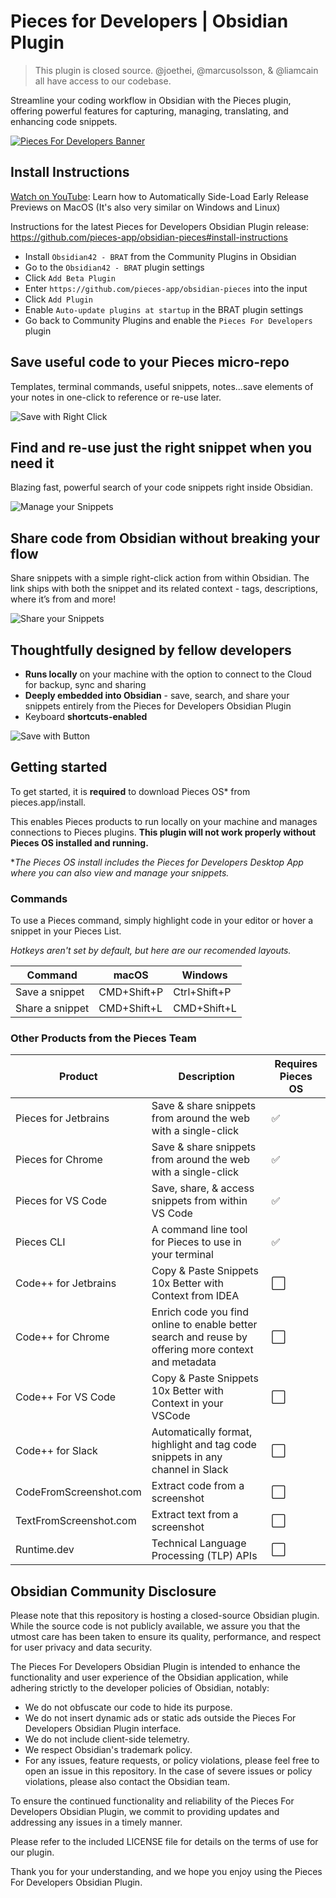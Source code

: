 # Pieces for Developers | Obsidian Plugin

> This plugin is closed source. @joethei, @marcusolsson, & @liamcain all have access to our codebase.

Streamline your coding workflow in Obsidian with the Pieces plugin, offering powerful features for capturing, managing,
translating, and enhancing code snippets.

[![Pieces For Developers Banner](./assets/readme/pfd-obisidan-plugin-hero.png)](https://youtu.be/x2JdssFEk2I)

## Install Instructions

[Watch on YouTube](https://youtu.be/w8Ry7MVr6v0): Learn how to Automatically Side-Load Early Release Previews on MacOS (It's also very similar on Windows and Linux)

Instructions for the latest Pieces for Developers Obsidian Plugin
release: https://github.com/pieces-app/obsidian-pieces#install-instructions

- Install `Obsidian42 - BRAT` from the Community Plugins in Obsidian
- Go to the `Obsidian42 - BRAT` plugin settings
- Click `Add Beta Plugin`
- Enter `https://github.com/pieces-app/obsidian-pieces` into the input
- Click `Add Plugin`
- Enable `Auto-update plugins at startup` in the BRAT plugin settings
- Go back to Community Plugins and enable the `Pieces For Developers` plugin

## Save useful code to your Pieces micro-repo

Templates, terminal commands, useful snippets, notes...save elements of your notes in one-click to reference or re-use
later.

![Save with Right Click](./assets/readme/gifs/OBSIDIAN_RIGHTCLICK.gif)

## Find and re-use just the right snippet when you need it

Blazing fast, powerful search of your code snippets right inside Obsidian.

![Manage your Snippets](./assets/readme/gifs/OBSIDIAN_SEARCH.gif)

## Share code from Obsidian without breaking your flow

Share snippets with a simple right-click action from within Obsidian. The link ships with both the
snippet and its related context - tags, descriptions, where it’s from and more!

![Share your Snippets](./assets/readme/gifs/OBSIDIAN_SHARE.gif)

## Thoughtfully designed by fellow developers

* **Runs locally** on your machine with the option to connect to the Cloud for backup, sync and sharing
* **Deeply embedded into Obsidian** - save, search, and share your snippets entirely from the Pieces for Developers
  Obsidian Plugin
* Keyboard **shortcuts-enabled**

![Save with Button](./assets/readme/gifs/OBSIDIAN_SAVE.gif)

## Getting started

To get started, it is **required** to download Pieces OS* from pieces.app/install.

This enables Pieces products to run locally on your machine and manages connections to Pieces plugins. **This plugin
will not work properly without Pieces OS installed and running.**

*_The Pieces OS install includes the Pieces for Developers Desktop App where you can also view and manage your
snippets._

### Commands

To use a Pieces command, simply highlight code in your editor or hover a snippet in your Pieces List.

_Hotkeys aren't set by default, but here are our recomended layouts._

| Command        | macOS       | Windows      |
|----------------|-------------|--------------|
| Save a snippet | CMD+Shift+P | Ctrl+Shift+P |
| Share a snippet | CMD+Shift+L | CMD+Shift+L |

### Other Products from the Pieces Team

| Product                | Description                                                                                             | Requires Pieces OS |
|------------------------|---------------------------------------------------------------------------------------------------------|--------------------|
| Pieces for Jetbrains   | Save & share snippets from around the web with a single-click                                           | ✅                  |
| Pieces for Chrome      | Save & share snippets from around the web with a single-click                                           | ✅                  |
| Pieces for VS Code     | Save, share, & access snippets from within VS Code                                                      | ✅                  |
| Pieces CLI             | A command line tool for Pieces to use in your terminal                                                  | ✅                  |
| Code++ for Jetbrains   | Copy & Paste Snippets 10x Better with Context from IDEA                                                 | ⬜                  |
| Code++ for Chrome      | Enrich code you find online to enable better search and reuse by offering more context and metadata     | ⬜                  |
| Code++ For VS Code     | Copy & Paste Snippets 10x Better with Context in your VSCode                                            | ⬜                  |
| Code++ for Slack       | Automatically format, highlight and tag code snippets in any channel in Slack                           | ⬜                  |
| CodeFromScreenshot.com | Extract code from a screenshot                                                                          | ⬜                  |
| TextFromScreenshot.com | Extract text from a screenshot                                                                          | ⬜                  |
| Runtime.dev            | Technical Language Processing (TLP) APIs                                                                | ⬜                  |

## Obsidian Community Disclosure

Please note that this repository is hosting a closed-source Obsidian plugin. While the source code is not publicly
available, we assure you that the utmost care has been taken to ensure its quality, performance, and respect for user
privacy and data security.

The Pieces For Developers Obsidian Plugin is intended to enhance the functionality and user experience of the Obsidian
application, while adhering strictly to the developer policies of Obsidian, notably:

* We do not obfuscate our code to hide its purpose.
* We do not insert dynamic ads or static ads outside the Pieces For Developers Obsidian Plugin interface.
* We do not include client-side telemetry.
* We respect Obsidian's trademark policy.
* For any issues, feature requests, or policy violations, please feel free to open an issue in this repository. In the
  case of severe issues or policy violations, please also contact the Obsidian team.

To ensure the continued functionality and reliability of the Pieces For Developers Obsidian Plugin, we commit to
providing updates and addressing any issues in a timely manner.

Please refer to the included LICENSE file for details on the terms of use for our plugin.

Thank you for your understanding, and we hope you enjoy using the Pieces For Developers Obsidian Plugin.
